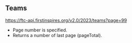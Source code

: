 ## Teams

https://ftc-api.firstinspires.org/v2.0/2023/teams?page=99

- Page number is specified.
- Returns a number of last page (pageTotal).
